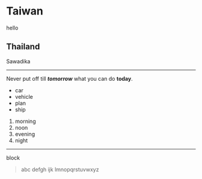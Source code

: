 # Taiwan
hello
## Thailand
Sawadika
******************
Never put off till ***tomorrow***
what you can do **today**.
- car
- vehicle
- plan
- ship
1. morning
2. noon
3. evening
4. night
**********************
block
>abc
>defgh
>ijk
>lmnopqrstuvwxyz
